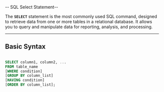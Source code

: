 -- SQL Select Statement--

The **`SELECT`** statement is the most commonly used SQL command, designed to retrieve data from one or more tables in a relational database. It allows you to query and manipulate data for reporting, analysis, and processing.

---

## **Basic Syntax**

```sql

SELECT column1, column2, ...
FROM table_name
[WHERE condition]
[GROUP BY column_list]
[HAVING condition]
[ORDER BY column_list];

